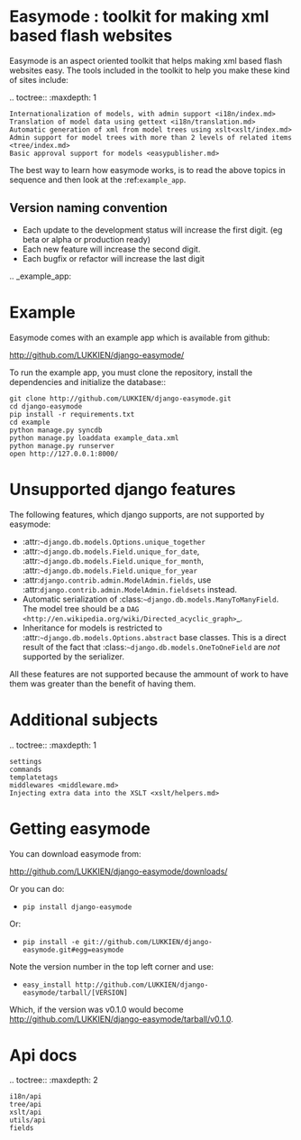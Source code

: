 Easymode : toolkit for making xml based flash websites
======================================================

Easymode is an aspect oriented toolkit that helps making xml based flash websites easy.
The tools included in the toolkit to help you make these kind of sites include:

.. toctree::
   :maxdepth: 1

    Internationalization of models, with admin support <i18n/index.md>
    Translation of model data using gettext <i18n/translation.md>
    Automatic generation of xml from model trees using xslt<xslt/index.md>
    Admin support for model trees with more than 2 levels of related items <tree/index.md>
    Basic approval support for models <easypublisher.md>

The best way to learn how easymode works, is to read the above topics in sequence
and then look at the :ref:`example_app`.

Version naming convention
-------------------------

* Each update to the development status will increase the first digit. (eg beta or alpha or production ready)
* Each new feature will increase the second digit.
* Each bugfix or refactor will increase the last digit

.. _example_app:

Example
=======

Easymode comes with an example app which is available from github:

http://github.com/LUKKIEN/django-easymode/

To run the example app, you must clone the repository, install the dependencies
and initialize the database::

    git clone http://github.com/LUKKIEN/django-easymode.git
    cd django-easymode
    pip install -r requirements.txt
    cd example
    python manage.py syncdb
    python manage.py loaddata example_data.xml
    python manage.py runserver
    open http://127.0.0.1:8000/
    
Unsupported django features
===========================

The following features, which django supports, are not supported by easymode:

- :attr:`~django.db.models.Options.unique_together`
- :attr:`~django.db.models.Field.unique_for_date`, :attr:`~django.db.models.Field.unique_for_month`,
  :attr:`~django.db.models.Field.unique_for_year`
- :attr:`django.contrib.admin.ModelAdmin.fields`, use :attr:`django.contrib.admin.ModelAdmin.fieldsets` instead.
- Automatic serialization of :class:`~django.db.models.ManyToManyField`. The model tree should 
  be a `DAG <http://en.wikipedia.org/wiki/Directed_acyclic_graph>`_.
- Inheritance for models is restricted to :attr:`~django.db.models.Options.abstract` base classes. 
  This is a direct result of the fact that :class:`~django.db.models.OneToOneField` are *not* supported by
  the serializer.

All these features are not supported because the ammount of work to have them was greater than the benefit of having them.

Additional subjects
===================

.. toctree::
    :maxdepth: 1
    
    settings
    commands
    templatetags
    middlewares <middleware.md>
    Injecting extra data into the XSLT <xslt/helpers.md>

Getting easymode
================

You can download easymode from:

http://github.com/LUKKIEN/django-easymode/downloads/

Or you can do:

- ``pip install django-easymode``

Or:
- ``pip install -e git://github.com/LUKKIEN/django-easymode.git#egg=easymode``

Note the version number in the top left corner and use:

- ``easy_install http://github.com/LUKKIEN/django-easymode/tarball/[VERSION]``

Which, if the version was v0.1.0 would become http://github.com/LUKKIEN/django-easymode/tarball/v0.1.0.

Api docs
========

.. toctree::
    :maxdepth: 2

    i18n/api
    tree/api
    xslt/api
    utils/api
    fields    
    